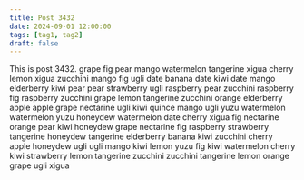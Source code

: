 ```yaml
---
title: Post 3432
date: 2024-09-01 12:00:00
tags: [tag1, tag2]
draft: false
---
```

This is post 3432.
grape
fig
pear
mango
watermelon
tangerine
xigua
cherry
lemon
xigua
zucchini
mango
fig
ugli
date
banana
date
kiwi
date
mango
elderberry
kiwi
pear
pear
strawberry
ugli
raspberry
pear
zucchini
raspberry
fig
raspberry
zucchini
grape
lemon
tangerine
zucchini
orange
elderberry
apple
apple
grape
nectarine
ugli
kiwi
quince
mango
ugli
yuzu
watermelon
watermelon
yuzu
honeydew
watermelon
date
cherry
xigua
fig
nectarine
orange
pear
kiwi
honeydew
grape
nectarine
fig
raspberry
strawberry
tangerine
honeydew
tangerine
elderberry
banana
kiwi
zucchini
cherry
apple
honeydew
ugli
ugli
mango
kiwi
lemon
yuzu
fig
kiwi
watermelon
cherry
kiwi
strawberry
lemon
tangerine
zucchini
zucchini
tangerine
lemon
orange
grape
ugli
xigua
